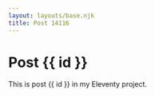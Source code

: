 ```yaml
---
layout: layouts/base.njk
title: Post 14116
---
```


# Post {{ id }}

This is post {{ id }} in my Eleventy project.
